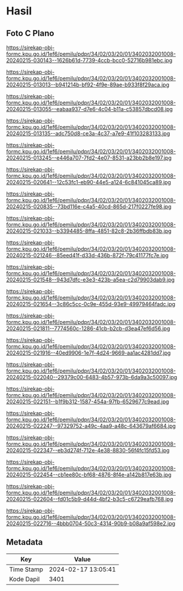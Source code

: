 # Hasil

## Foto C Plano

https://sirekap-obj-formc.kpu.go.id/1ef6/pemilu/pdpr/34/02/03/20/01/3402032001008-20240215-030143--1626b61d-7739-4ccb-bcc0-52716b981ebc.jpg

https://sirekap-obj-formc.kpu.go.id/1ef6/pemilu/pdpr/34/02/03/20/01/3402032001008-20240215-013013--b941214b-bf92-4f9e-89ae-b933f8f29aca.jpg

https://sirekap-obj-formc.kpu.go.id/1ef6/pemilu/pdpr/34/02/03/20/01/3402032001008-20240215-013055--eabaa937-d7e6-4c04-b11a-c53857dbcd08.jpg

https://sirekap-obj-formc.kpu.go.id/1ef6/pemilu/pdpr/34/02/03/20/01/3402032001008-20240215-013135--adc750d8-ce3a-4c37-a7e9-41f103283133.jpg

https://sirekap-obj-formc.kpu.go.id/1ef6/pemilu/pdpr/34/02/03/20/01/3402032001008-20240215-013245--e446a707-7fd2-4e07-8531-a23bb2b8e197.jpg

https://sirekap-obj-formc.kpu.go.id/1ef6/pemilu/pdpr/34/02/03/20/01/3402032001008-20240215-020641--12c53fc1-eb90-44e5-a124-6c841045ca89.jpg

https://sirekap-obj-formc.kpu.go.id/1ef6/pemilu/pdpr/34/02/03/20/01/3402032001008-20240215-020835--73bd116e-c4a5-40cd-865d-217f0227fe98.jpg

https://sirekap-obj-formc.kpu.go.id/1ef6/pemilu/pdpr/34/02/03/20/01/3402032001008-20240215-021033--b3394485-8ffa-4851-82c8-2b36ffbdb83b.jpg

https://sirekap-obj-formc.kpu.go.id/1ef6/pemilu/pdpr/34/02/03/20/01/3402032001008-20240215-021246--85eed41f-d33d-436b-872f-79c41177fc7e.jpg

https://sirekap-obj-formc.kpu.go.id/1ef6/pemilu/pdpr/34/02/03/20/01/3402032001008-20240215-021548--943d7dfc-e3e3-423b-a5ea-c2d79903dab9.jpg

https://sirekap-obj-formc.kpu.go.id/1ef6/pemilu/pdpr/34/02/03/20/01/3402032001008-20240215-021654--3c86c5cc-0c9e-455d-93e9-49979464fadc.jpg

https://sirekap-obj-formc.kpu.go.id/1ef6/pemilu/pdpr/34/02/03/20/01/3402032001008-20240215-021811--7774560c-1286-41cb-b2cb-d3ea47ef6d56.jpg

https://sirekap-obj-formc.kpu.go.id/1ef6/pemilu/pdpr/34/02/03/20/01/3402032001008-20240215-021916--40ed9906-1e7f-4d24-9669-aa1ac4281dd7.jpg

https://sirekap-obj-formc.kpu.go.id/1ef6/pemilu/pdpr/34/02/03/20/01/3402032001008-20240215-022040--29379c00-6483-4b57-973b-6da9a3c50097.jpg

https://sirekap-obj-formc.kpu.go.id/1ef6/pemilu/pdpr/34/02/03/20/01/3402032001008-20240215-022151--b1f9b312-1587-454a-97fb-6529677c9ead.jpg

https://sirekap-obj-formc.kpu.go.id/1ef6/pemilu/pdpr/34/02/03/20/01/3402032001008-20240215-022247--97329752-a49c-4aa9-a48c-643679af6684.jpg

https://sirekap-obj-formc.kpu.go.id/1ef6/pemilu/pdpr/34/02/03/20/01/3402032001008-20240215-022347--eb3d274f-712e-4e38-8830-56f4fc15fd53.jpg

https://sirekap-obj-formc.kpu.go.id/1ef6/pemilu/pdpr/34/02/03/20/01/3402032001008-20240215-022454--cb1ee80c-bf68-4876-8f4e-a142b817e63b.jpg

https://sirekap-obj-formc.kpu.go.id/1ef6/pemilu/pdpr/34/02/03/20/01/3402032001008-20240215-022604--fd01c5b9-d44d-4bf2-b3c5-c6729eafb768.jpg

https://sirekap-obj-formc.kpu.go.id/1ef6/pemilu/pdpr/34/02/03/20/01/3402032001008-20240215-022716--4bbb0704-50c3-4314-90b9-b08a9af598e2.jpg


## Metadata

| Key        | Value               |
| ---------- | ------------------- |
| Time Stamp | 2024-02-17 13:05:41 |
| Kode Dapil | 3401                |



